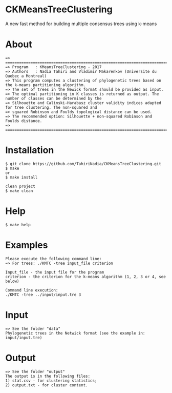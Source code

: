 # CKMeansTreeClustering
A new fast method for building multiple consensus trees using k-means

# About
	=> =============================================================================================================
	=> Program   : KMeansTreeClustering - 2017
	=> Authors   : Nadia Tahiri and Vladimir Makarenkov (Universite du Quebec a Montreal)
	=> This program computes a clustering of phylogenetic trees based on the k-means partitioning algorithm.
	=> The set of trees in the Newick format should be provided as input.
	=> The optimal partitioning in K classes is returned as output. The number of classes can be determined by the 
	=> Silhouette and Calinski-Harabasz cluster validity indices adapted for tree clustering. The non-squared and 
	=> squared Robinson and Foulds topological distance can be used. 
	=> The recommended option: Silhouette + non-squared Robinson and Foulds distance.
	=> =============================================================================================================

# Installation
	$ git clone https://github.com/TahiriNadia/CKMeansTreeClustering.git
	$ make 
	or
	$ make install
	    
	clean project
	$ make clean
	 
# Help
	$ make help

# Examples
	Please execute the following command line:
	=> For trees: ./KMTC -tree input_file criterion
	
	Input_file - the input file for the program 
	criterion - the criterion for the k-means algorithm (1, 2, 3 or 4, see below)
	
	Command line execution:
	./KMTC -tree ../input/input.tre 3
	
# Input
	=> See the folder "data"
	Phylogenetic trees in the Netwick format (see the example in: input/input.tre)
	
# Output
	=> See the folder "output"
	The output is in the following files:
	1) stat.csv - for clustering statistics;
	2) output.txt - for cluster content.
